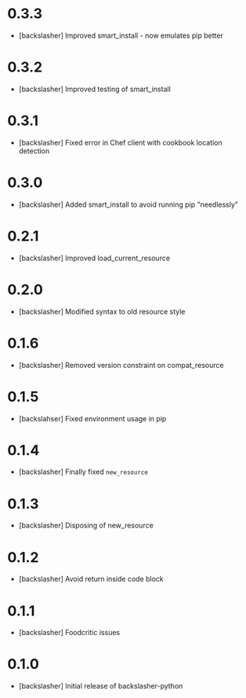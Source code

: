 # 0.3.3
- [backslasher] Improved smart_install - now emulates pip better

# 0.3.2
- [backslasher] Improved testing of smart_install

# 0.3.1
- [backslasher] Fixed error in Chef client with cookbook location detection

# 0.3.0
- [backslasher] Added smart_install to avoid running pip "needlessly"

# 0.2.1
- [backslasher] Improved load_current_resource

# 0.2.0
- [backslasher] Modified syntax to old resource style

# 0.1.6
- [backslasher] Removed version constraint on compat_resource

# 0.1.5
- [backslahser] Fixed environment usage in pip

# 0.1.4
- [backslasher] Finally fixed `new_resource`

# 0.1.3
- [backslasher] Disposing of new_resource

# 0.1.2
- [backslasher] Avoid return inside code block

# 0.1.1
- [backslasher] Foodcritic issues

# 0.1.0
- [backslasher] Initial release of backslasher-python
